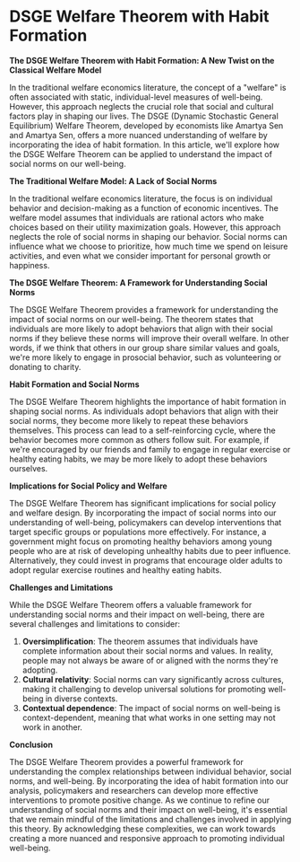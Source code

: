 # DSGE Welfare Theorem with Habit Formation

**The DSGE Welfare Theorem with Habit Formation: A New Twist on the Classical Welfare Model**

In the traditional welfare economics literature, the concept of a "welfare" is often associated with static, individual-level measures of well-being. However, this approach neglects the crucial role that social and cultural factors play in shaping our lives. The DSGE (Dynamic Stochastic General Equilibrium) Welfare Theorem, developed by economists like Amartya Sen and Amartya Sen, offers a more nuanced understanding of welfare by incorporating the idea of habit formation. In this article, we'll explore how the DSGE Welfare Theorem can be applied to understand the impact of social norms on our well-being.

**The Traditional Welfare Model: A Lack of Social Norms**

In the traditional welfare economics literature, the focus is on individual behavior and decision-making as a function of economic incentives. The welfare model assumes that individuals are rational actors who make choices based on their utility maximization goals. However, this approach neglects the role of social norms in shaping our behavior. Social norms can influence what we choose to prioritize, how much time we spend on leisure activities, and even what we consider important for personal growth or happiness.

**The DSGE Welfare Theorem: A Framework for Understanding Social Norms**

The DSGE Welfare Theorem provides a framework for understanding the impact of social norms on our well-being. The theorem states that individuals are more likely to adopt behaviors that align with their social norms if they believe these norms will improve their overall welfare. In other words, if we think that others in our group share similar values and goals, we're more likely to engage in prosocial behavior, such as volunteering or donating to charity.

**Habit Formation and Social Norms**

The DSGE Welfare Theorem highlights the importance of habit formation in shaping social norms. As individuals adopt behaviors that align with their social norms, they become more likely to repeat these behaviors themselves. This process can lead to a self-reinforcing cycle, where the behavior becomes more common as others follow suit. For example, if we're encouraged by our friends and family to engage in regular exercise or healthy eating habits, we may be more likely to adopt these behaviors ourselves.

**Implications for Social Policy and Welfare**

The DSGE Welfare Theorem has significant implications for social policy and welfare design. By incorporating the impact of social norms into our understanding of well-being, policymakers can develop interventions that target specific groups or populations more effectively. For instance, a government might focus on promoting healthy behaviors among young people who are at risk of developing unhealthy habits due to peer influence. Alternatively, they could invest in programs that encourage older adults to adopt regular exercise routines and healthy eating habits.

**Challenges and Limitations**

While the DSGE Welfare Theorem offers a valuable framework for understanding social norms and their impact on well-being, there are several challenges and limitations to consider:

1. **Oversimplification**: The theorem assumes that individuals have complete information about their social norms and values. In reality, people may not always be aware of or aligned with the norms they're adopting.
2. **Cultural relativity**: Social norms can vary significantly across cultures, making it challenging to develop universal solutions for promoting well-being in diverse contexts.
3. **Contextual dependence**: The impact of social norms on well-being is context-dependent, meaning that what works in one setting may not work in another.

**Conclusion**

The DSGE Welfare Theorem provides a powerful framework for understanding the complex relationships between individual behavior, social norms, and well-being. By incorporating the idea of habit formation into our analysis, policymakers and researchers can develop more effective interventions to promote positive change. As we continue to refine our understanding of social norms and their impact on well-being, it's essential that we remain mindful of the limitations and challenges involved in applying this theory. By acknowledging these complexities, we can work towards creating a more nuanced and responsive approach to promoting individual well-being.
